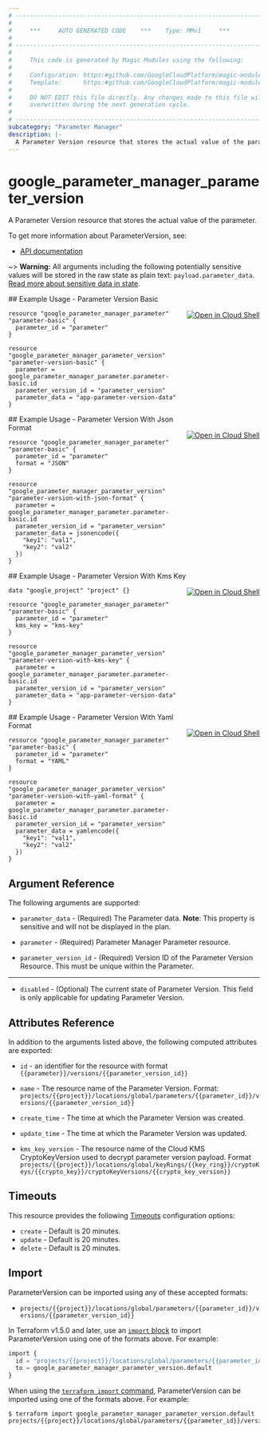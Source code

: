 ```yaml
---
# ----------------------------------------------------------------------------
#
#     ***     AUTO GENERATED CODE    ***    Type: MMv1     ***
#
# ----------------------------------------------------------------------------
#
#     This code is generated by Magic Modules using the following:
#
#     Configuration: https:#github.com/GoogleCloudPlatform/magic-modules/tree/main/mmv1/products/parametermanager/ParameterVersion.yaml
#     Template:      https:#github.com/GoogleCloudPlatform/magic-modules/tree/main/mmv1/templates/terraform/resource.html.markdown.tmpl
#
#     DO NOT EDIT this file directly. Any changes made to this file will be
#     overwritten during the next generation cycle.
#
# ----------------------------------------------------------------------------
subcategory: "Parameter Manager"
description: |-
  A Parameter Version resource that stores the actual value of the parameter.
---
```


# google_parameter_manager_parameter_version

A Parameter Version resource that stores the actual value of the parameter.


To get more information about ParameterVersion, see:

* [API documentation](https://cloud.google.com/secret-manager/parameter-manager/docs/reference/rest/v1/projects.locations.parameters.versions)

~> **Warning:** All arguments including the following potentially sensitive
values will be stored in the raw state as plain text: `payload.parameter_data`.
[Read more about sensitive data in state](https://www.terraform.io/language/state/sensitive-data).

<div class = "oics-button" style="float: right; margin: 0 0 -15px">
  <a href="https://console.cloud.google.com/cloudshell/open?cloudshell_git_repo=https%3A%2F%2Fgithub.com%2Fterraform-google-modules%2Fdocs-examples.git&cloudshell_image=gcr.io%2Fcloudshell-images%2Fcloudshell%3Alatest&cloudshell_print=.%2Fmotd&cloudshell_tutorial=.%2Ftutorial.md&cloudshell_working_dir=parameter_version_basic&open_in_editor=main.tf" target="_blank">
    <img alt="Open in Cloud Shell" src="//gstatic.com/cloudssh/images/open-btn.svg" style="max-height: 44px; margin: 32px auto; max-width: 100%;">
  </a>
</div>
## Example Usage - Parameter Version Basic


```hcl
resource "google_parameter_manager_parameter" "parameter-basic" {
  parameter_id = "parameter"
}

resource "google_parameter_manager_parameter_version" "parameter-version-basic" {
  parameter = google_parameter_manager_parameter.parameter-basic.id
  parameter_version_id = "parameter_version"
  parameter_data = "app-parameter-version-data"
}
```
<div class = "oics-button" style="float: right; margin: 0 0 -15px">
  <a href="https://console.cloud.google.com/cloudshell/open?cloudshell_git_repo=https%3A%2F%2Fgithub.com%2Fterraform-google-modules%2Fdocs-examples.git&cloudshell_image=gcr.io%2Fcloudshell-images%2Fcloudshell%3Alatest&cloudshell_print=.%2Fmotd&cloudshell_tutorial=.%2Ftutorial.md&cloudshell_working_dir=parameter_version_with_json_format&open_in_editor=main.tf" target="_blank">
    <img alt="Open in Cloud Shell" src="//gstatic.com/cloudssh/images/open-btn.svg" style="max-height: 44px; margin: 32px auto; max-width: 100%;">
  </a>
</div>
## Example Usage - Parameter Version With Json Format


```hcl
resource "google_parameter_manager_parameter" "parameter-basic" {
  parameter_id = "parameter"
  format = "JSON"
}

resource "google_parameter_manager_parameter_version" "parameter-version-with-json-format" {
  parameter = google_parameter_manager_parameter.parameter-basic.id
  parameter_version_id = "parameter_version"
  parameter_data = jsonencode({
    "key1": "val1",
    "key2": "val2"
  })
}
```
<div class = "oics-button" style="float: right; margin: 0 0 -15px">
  <a href="https://console.cloud.google.com/cloudshell/open?cloudshell_git_repo=https%3A%2F%2Fgithub.com%2Fterraform-google-modules%2Fdocs-examples.git&cloudshell_image=gcr.io%2Fcloudshell-images%2Fcloudshell%3Alatest&cloudshell_print=.%2Fmotd&cloudshell_tutorial=.%2Ftutorial.md&cloudshell_working_dir=parameter_version_with_kms_key&open_in_editor=main.tf" target="_blank">
    <img alt="Open in Cloud Shell" src="//gstatic.com/cloudssh/images/open-btn.svg" style="max-height: 44px; margin: 32px auto; max-width: 100%;">
  </a>
</div>
## Example Usage - Parameter Version With Kms Key


```hcl
data "google_project" "project" {}

resource "google_parameter_manager_parameter" "parameter-basic" {
  parameter_id = "parameter"
  kms_key = "kms-key"
}

resource "google_parameter_manager_parameter_version" "parameter-version-with-kms-key" {
  parameter = google_parameter_manager_parameter.parameter-basic.id
  parameter_version_id = "parameter_version"
  parameter_data = "app-parameter-version-data"
}
```
<div class = "oics-button" style="float: right; margin: 0 0 -15px">
  <a href="https://console.cloud.google.com/cloudshell/open?cloudshell_git_repo=https%3A%2F%2Fgithub.com%2Fterraform-google-modules%2Fdocs-examples.git&cloudshell_image=gcr.io%2Fcloudshell-images%2Fcloudshell%3Alatest&cloudshell_print=.%2Fmotd&cloudshell_tutorial=.%2Ftutorial.md&cloudshell_working_dir=parameter_version_with_yaml_format&open_in_editor=main.tf" target="_blank">
    <img alt="Open in Cloud Shell" src="//gstatic.com/cloudssh/images/open-btn.svg" style="max-height: 44px; margin: 32px auto; max-width: 100%;">
  </a>
</div>
## Example Usage - Parameter Version With Yaml Format


```hcl
resource "google_parameter_manager_parameter" "parameter-basic" {
  parameter_id = "parameter"
  format = "YAML"
}

resource "google_parameter_manager_parameter_version" "parameter-version-with-yaml-format" {
  parameter = google_parameter_manager_parameter.parameter-basic.id
  parameter_version_id = "parameter_version"
  parameter_data = yamlencode({
    "key1": "val1",
    "key2": "val2"
  })
}
```

## Argument Reference

The following arguments are supported:


* `parameter_data` -
  (Required)
  The Parameter data.
  **Note**: This property is sensitive and will not be displayed in the plan.

* `parameter` -
  (Required)
  Parameter Manager Parameter resource.

* `parameter_version_id` -
  (Required)
  Version ID of the Parameter Version Resource. This must be unique within the Parameter.


- - -


* `disabled` -
  (Optional)
  The current state of Parameter Version. This field is only applicable for updating Parameter Version.


## Attributes Reference

In addition to the arguments listed above, the following computed attributes are exported:

* `id` - an identifier for the resource with format `{{parameter}}/versions/{{parameter_version_id}}`

* `name` -
  The resource name of the Parameter Version. Format:
  `projects/{{project}}/locations/global/parameters/{{parameter_id}}/versions/{{parameter_version_id}}`

* `create_time` -
  The time at which the Parameter Version was created.

* `update_time` -
  The time at which the Parameter Version was updated.

* `kms_key_version` -
  The resource name of the Cloud KMS CryptoKeyVersion used to decrypt parameter version payload. Format
  `projects/{{project}}/locations/global/keyRings/{{key_ring}}/cryptoKeys/{{crypto_key}}/cryptoKeyVersions/{{crypto_key_version}}`


## Timeouts

This resource provides the following
[Timeouts](https://developer.hashicorp.com/terraform/plugin/sdkv2/resources/retries-and-customizable-timeouts) configuration options:

- `create` - Default is 20 minutes.
- `update` - Default is 20 minutes.
- `delete` - Default is 20 minutes.

## Import


ParameterVersion can be imported using any of these accepted formats:

* `projects/{{project}}/locations/global/parameters/{{parameter_id}}/versions/{{parameter_version_id}}`


In Terraform v1.5.0 and later, use an [`import` block](https://developer.hashicorp.com/terraform/language/import) to import ParameterVersion using one of the formats above. For example:

```tf
import {
  id = "projects/{{project}}/locations/global/parameters/{{parameter_id}}/versions/{{parameter_version_id}}"
  to = google_parameter_manager_parameter_version.default
}
```

When using the [`terraform import` command](https://developer.hashicorp.com/terraform/cli/commands/import), ParameterVersion can be imported using one of the formats above. For example:

```
$ terraform import google_parameter_manager_parameter_version.default projects/{{project}}/locations/global/parameters/{{parameter_id}}/versions/{{parameter_version_id}}
```
